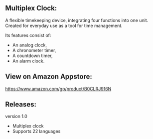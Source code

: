Multiplex Clock:
----------------
A flexible timekeeping device, integrating four functions into one unit. Created for everyday use as a tool for time management.

Its features consist of:

- An analog clock,
- A  chronometer timer,
- A countdown timer,
- An alarm clock.

View on Amazon Appstore:
------------------------
https://www.amazon.com/gp/product/B0CLRJ916N

Releases:
---------
version 1.0

- Multiplex clock
- Supports 22 languages
